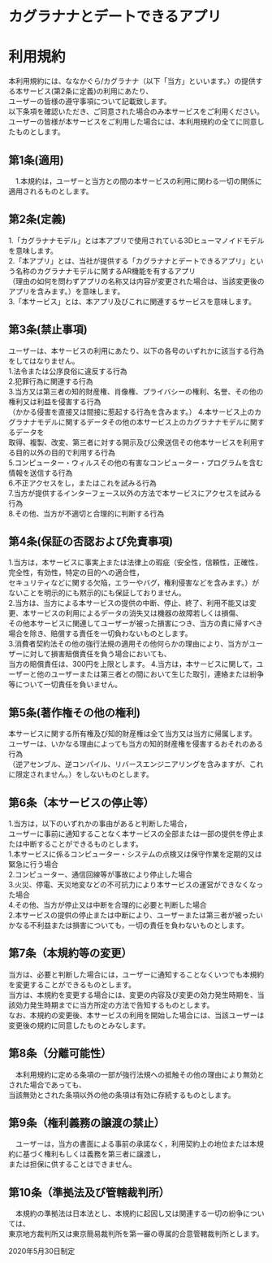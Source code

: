 # カグラナナとデートできるアプリ  
# 利用規約
 
 本利用規約には、ななかぐら/カグラナナ（以下「当方」といいます。）の提供する本サービス(第2条に定義)の利用にあたり、  
 ユーザーの皆様の遵守事項について記載致します。  
以下条項を確認いただき、ご同意された場合のみ本サービスをご利用ください。  
ユーザーの皆様が本サービスをご利用した場合には、本利用規約の全てに同意したものとします。
  
## 第1条(適用)
 　1.本規約は，ユーザーと当方との間の本サービスの利用に関わる一切の関係に適用されるものとします。
 
## 第2条(定義)
   1.「カグラナナモデル」とは本アプリで使用されている3Dヒューマノイドモデルを意味します。  
   2.「本アプリ」とは、当社が提供する「カグラナナとデートできるアプリ」という名称のカグラナナモデルに関するAR機能を有するアプリ  
	（理由の如何を問わずアプリの名称又は内容が変更された場合は、当該変更後のアプリを含みます。）を意味します。  
   3.「本サービス」とは、本アプリ及びこれに関連するサービスを意味します。
   
## 第3条(禁止事項)
   ユーザーは、本サービスの利用にあたり、以下の各号のいずれかに該当する行為をしてはなりません。  
     1.法令または公序良俗に違反する行為  
     2.犯罪行為に関連する行為  
     3.当方又は第三者の知的財産権、肖像権、プライバシーの権利、名誉、その他の権利又は利益を侵害する行為  
     （かかる侵害を直接又は間接に惹起する行為を含みます。）
     4.本サービス上のカグラナナモデルに関するデータその他の本サービス上のカグラナナモデルに関するデータを  
     取得、複製、改変、第三者に対する開示及び公衆送信その他本サービスを利用する目的以外の目的で利用する行為  
     5.コンピューター・ウィルスその他の有害なコンピューター・プログラムを含む情報を送信する行為  
     6.不正アクセスをし，またはこれを試みる行為  
     7.当方が提供するインターフェース以外の方法で本サービスにアクセスを試みる行為  
     8.その他、当方が不適切と合理的に判断する行為  
    
## 第4条(保証の否認および免責事項)
   1.当方は，本サービスに事実上または法律上の瑕疵（安全性，信頼性，正確性，完全性，有効性，特定の目的への適合性，  
   セキュリティなどに関する欠陥，エラーやバグ，権利侵害などを含みます。）がないことを明示的にも黙示的にも保証しておりません。  
   2.当方は、当方による本サービスの提供の中断、停止、終了、利用不能又は変更、本サービスの利用によるデータの消失又は機器の故障若しくは損傷、  
	その他本サービスに関連してユーザーが被った損害につき、当方の責に帰すべき場合を除き、賠償する責任を一切負わないものとします。  
   3.消費者契約法その他の強行法規の適用その他何らかの理由により、当方がユーザーに対して損害賠償責任を負う場合においても、  
   当方の賠償責任は、300円を上限とします。
   4.当方は，本サービスに関して，ユーザーと他のユーザーまたは第三者との間において生じた取引，連絡または紛争等について一切責任を負いません。  
       
## 第5条(著作権その他の権利)
   本サービスに関する所有権及び知的財産権は全て当方又は当方に帰属します。  
   ユーザーは、いかなる理由によっても当方の知的財産権を侵害するおそれのある行為  
  （逆アセンブル、逆コンパイル、リバースエンジニアリングを含みますが、これに限定されません。）をしないものとします。
     
## 第6条（本サービスの停止等）
  1.当方は，以下のいずれかの事由があると判断した場合，  
  ユーザーに事前に通知することなく本サービスの全部または一部の提供を停止または中断することができるものとします。  
    1.本サービスに係るコンピューター・システムの点検又は保守作業を定期的又は緊急に行う場合  
    2.コンピューター、通信回線等が事故により停止した場合  
    3.火災、停電、天災地変などの不可抗力により本サービスの運営ができなくなった場合  
    4.その他、当方が停止又は中断を合理的に必要と判断した場合  
  2.本サービスの提供の停止または中断により、ユーザーまたは第三者が被ったいかなる不利益または損害についても，一切の責任を負わないものとします。  
 
## 第7条（本規約等の変更）
  当方は、必要と判断した場合には，ユーザーに通知することなくいつでも本規約を変更することができるものとします。  
  当方は、本規約を変更する場合には、変更の内容及び変更の効力発生時期を、当該効力発生時期までに当方所定の方法で告知するものとします。  
  なお、本規約の変更後、本サービスの利用を開始した場合には、当該ユーザーは変更後の規約に同意したものとみなします。  
  
## 第8条（分離可能性）
 　本利用規約に定める条項の一部が強行法規への抵触その他の理由により無効とされた場合であっても、  
   当該無効とされた条項以外の他の条項は有効に存続するものとします。  
 
## 第9条（権利義務の譲渡の禁止）
 　ユーザーは，当方の書面による事前の承諾なく，利用契約上の地位または本規約に基づく権利もしくは義務を第三者に譲渡し，  
  または担保に供することはできません。  
 
## 第10条（準拠法及び管轄裁判所）
 　本規約の準拠法は日本法とし、本規約に起因し又は関連する一切の紛争については、  
   東京地方裁判所又は東京簡易裁判所を第一審の専属的合意管轄裁判所とします。  
    
    
 2020年5月30日制定
  


